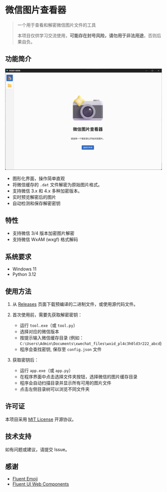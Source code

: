 # 微信图片查看器

> 一个用于查看和解密微信图片文件的工具
> 
> 本项目仅供学习交流使用，**可能存在封号风险，请勿用于非法用途**，否则后果自负。

## 功能简介

![程序界面预览](img/home.png)

- 图形化界面，操作简单直观
- 将微信缓存的 `.dat` 文件解密为原始图片格式。
- 支持微信 3.x 和 4.x 多种加密版本。
- 实时预览解密后的图片
- 自动检测和保存解密密钥

## 特性

- 支持微信 3/4 版本加密图片解密
- 支持微信 WxAM (wxgf) 格式解码

## 系统要求

- Windows 11
- Python 3.12

## 使用方法

1. 从 [Releases](https://github.com/recarto404/WxDatDecrypt/releases) 页面下载预编译的二进制文件，或使用源代码文件。

2. 首次使用前，需要先获取解密密钥：
   - 运行 `tool.exe`（或 `tool.py`）
   - 选择对应的微信版本
   - 按提示输入微信缓存目录 (例如：`C:\Users\Admin\Documents\xwechat_files\wxid_pl4c3h0ld3r222_abcd`)
   - 程序会查找密钥, 保存至 `config.json` 文件

3. 获取密钥后：
   - 运行 `app.exe`（或 `app.py`）
   - 在程序界面中点击选择文件夹按钮，选择微信的图片缓存目录
   - 程序会自动扫描目录并显示所有可用的图片文件
   - 点击左侧目录树可以浏览不同文件夹

## 许可证

本项目采用 [MIT License](./LICENSE) 开源协议。

## 技术支持

如有问题或建议，请提交 Issue。

## 感谢

- [Fluent Emoji](https://github.com/microsoft/fluentui-emoji)
- [Fluent UI Web Components](https://github.com/microsoft/fluentui/tree/master/packages/web-components)